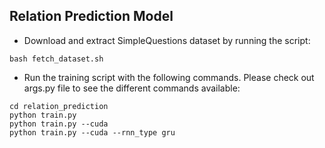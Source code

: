 ## Relation Prediction Model

- Download and extract SimpleQuestions dataset by running the script:
```
bash fetch_dataset.sh 
```

- Run the training script with the following commands. Please check out args.py file to see the different commands available:
```
cd relation_prediction
python train.py
python train.py --cuda
python train.py --cuda --rnn_type gru
```
